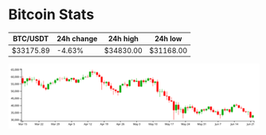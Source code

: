 # Bitcoin Stats

BTC/USDT|24h change|24h high|24h low|
|---|---|---|---|
|$33175.89|-4.63%|$34830.00|$31168.00|

<img src="./chart.svg">

